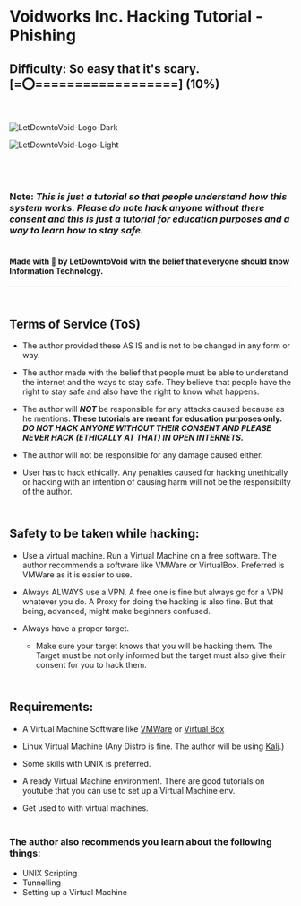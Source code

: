# Voidworks Inc. Hacking Tutorial - Phishing
## Difficulty: So easy that it's scary. [=⭕==================] (10%)
<br>

![LetDowntoVoid-Logo-Dark](https://raw.githubusercontent.com/LetDowntoVoid/VoidWorksInc-hackingTutorials/main/Phishing/Images/LetDowntoVoidFull.png#gh-dark-mode-only)

![LetDowntoVoid-Logo-Light](https://raw.githubusercontent.com/LetDowntoVoid/VoidWorksInc-hackingTutorials/main/Phishing/Images/LetDowntoVoidFull_black_end.png#gh-light-mode-only)

<br>

### <br>**Note**: ***This is just a tutorial so that people understand how this system works. Please do note hack anyone without there consent and this is just a tutorial for education purposes and a way to learn how to stay safe.***

#### <br> Made with 💖 by LetDowntoVoid with the belief that everyone should know Information Technology.

____________________________________________________________ 

## <br>Terms of Service (ToS)

+ The author provided these AS IS and is not to be changed in any form or way. 

+ The author made with the belief that people must be able to understand the internet and the ways to stay safe. They believe that people have the right to stay safe and also have the right to know what happens. 

+ The author will ***NOT*** be responsible for any attacks caused because as he mentions: **These tutorials are meant for education purposes only. _DO NOT HACK ANYONE WITHOUT THEIR CONSENT AND PLEASE NEVER HACK (ETHICALLY AT THAT) IN OPEN INTERNETS._**

+ The author will not be responsible for any damage caused either. 

+ User has to hack ethically. Any penalties caused for hacking unethically or hacking with an intention of causing harm will not be the responsibilty of the author. 

## <br>Safety to be taken while hacking:

+ Use a virtual machine. Run a Virtual Machine on a free software. The author recommends a software like VMWare or VirtualBox. Preferred is VMWare as it is easier to use.

+ Always ALWAYS use a VPN. A free one is fine but always go for a VPN whatever you do. A Proxy for doing the hacking is also fine. But that being, advanced, might make beginners confused. 

+ Always have a proper target.
    - Make sure your target knows that you will be hacking them. The Target must be not only informed but the target must also give their consent for you to hack them. 

## <br>Requirements:

+ A Virtual Machine Software like [VMWare](https://www.vmware.com/in.html "The Author uses this one. Easier to understand and work with.") or [Virtual Box](https://www.virtualbox.org)

+ Linux Virtual Machine (Any Distro is fine. The author will be using [Kali](https://www.kali.org/get-kali/ "Kali is a powerful linux distro meant for Penetration. Debian based.").)

+ Some skills with UNIX is preferred.

+ A ready Virtual Machine environment. There are good tutorials on youtube that you can use to set up a Virtual Machine env. 

+ Get used to with virtual machines.

### <br>The author also recommends you learn about the following things:
+ UNIX Scripting
+ Tunnelling
+ Setting up a Virtual Machine 


